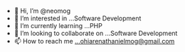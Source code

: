 - 👋 Hi, I’m @neomog
- 👀 I’m interested in ...Software Development
- 🌱 I’m currently learning ...PHP
- 💞️ I’m looking to collaborate on ...Software Development
- 📫 How to reach me ...ohiarenathanielmog@gmail.com

<!---
neomog/neomog is a ✨ special ✨ repository because its `README.md` (this file) appears on your GitHub profile.
You can click the Preview link to take a look at your changes.
--->
